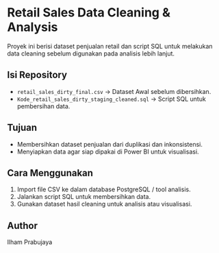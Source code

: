 # Retail Sales Data Cleaning & Analysis

Proyek ini berisi dataset penjualan retail dan script SQL untuk melakukan data cleaning sebelum digunakan pada analisis lebih lanjut.

## Isi Repository
- `retail_sales_dirty_final.csv` → Dataset Awal sebelum dibersihkan.
- `Kode_retail_sales_dirty_staging_cleaned.sql` → Script SQL untuk pembersihan data.

## Tujuan
- Membersihkan dataset penjualan dari duplikasi dan inkonsistensi.
- Menyiapkan data agar siap dipakai di Power BI untuk visualisasi.

## Cara Menggunakan
1. Import file CSV ke dalam database PostgreSQL / tool analisis.
2. Jalankan script SQL untuk membersihkan data.
3. Gunakan dataset hasil cleaning untuk analisis atau visualisasi.

## Author
Ilham Prabujaya
